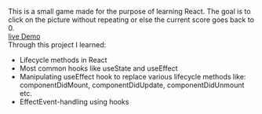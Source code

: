 This is a small game made for the purpose of learning React. The goal is to click on the picture without repeating or else the current score goes back to 0.
<br>
[live Demo](https://mrhxszo.github.io/memory-game/)
<br>
Through this project I learned:
<br>
- Lifecycle methods in React
- Most common hooks like useState and useEffect
- Manipulating useEffect hook to replace various lifecycle methods like: componentDidMount, componentDidUpdate, componentDidUnmount etc.
- EffectEvent-handling using hooks
  
